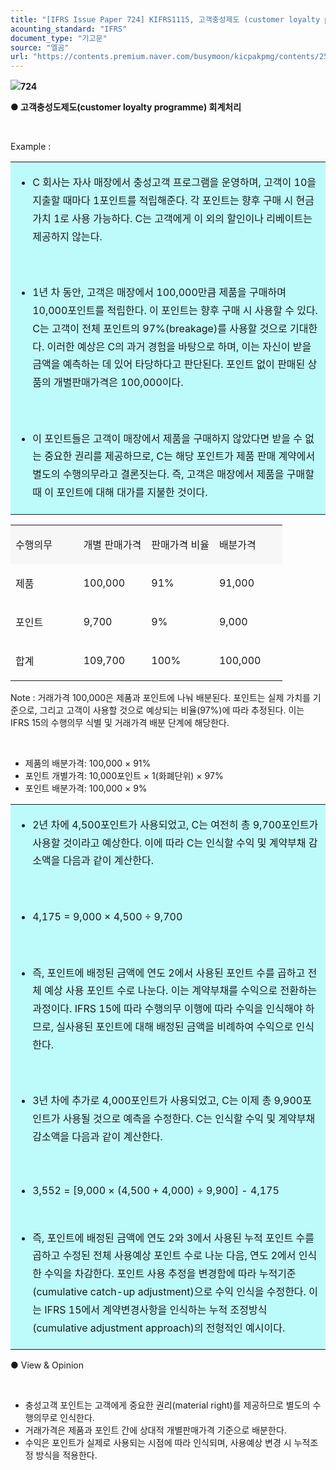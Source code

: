 ```yaml
---
title: "[IFRS Issue Paper 724] KIFRS1115, 고객충성제도 (customer loyalty programme) 회계처리"
acounting_standard: "IFRS"
document_type: "기고문"
source: "엘곰"
url: "https://contents.premium.naver.com/busymoon/kicpakpmg/contents/250520203934685zo"
---
```

![](https://n2.news.naver.com/l.gif?type=content)**724**

**● 고객충성도제도(customer loyalty programme) 회계처리**

**​**

Example :

<table style=""><tbody><tr><td colspan="3" rowspan="1" style="width: 100.0%; height: 77.0px;  background-color: #bdfbfa;"><div><ul><li><p style="line-height:1.8;"><span style="">C 회사는 자사 매장에서 충성고객 프로그램을 운영하며, 고객이 10을 지출할 때마다 1포인트를 적립해준다. 각 포인트는 향후 구매 시 현금가치 1로 사용 가능하다. C는 고객에게 이 외의 할인이나 리베이트는 제공하지 않는다.</span></p></li></ul><p style="line-height:1.8;"><span style="">​</span></p><ul><li><p style="line-height:1.8;"><span style="">1년 차 동안, 고객은 매장에서 100,000만큼 제품을 구매하며 10,000포인트를 적립한다. 이 포인트는 향후 구매 시 사용할 수 있다. C는 고객이 전체 포인트의 97%(breakage)를 사용할 것으로 기대한다. 이러한 예상은 C의 과거 경험을 바탕으로 하며, 이는 자신이 받을 금액을 예측하는 데 있어 타당하다고 판단된다. 포인트 없이 판매된 상품의 개별판매가격은 100,000이다.</span></p></li></ul><p style="line-height:1.8;"><span style="">​</span></p><ul><li><p style="line-height:1.8;"><span style="">이 포인트들은 고객이 매장에서 제품을 구매하지 않았다면 받을 수 없는 중요한 권리를 제공하므로, C는 해당 포인트가 제품 판매 계약에서 별도의 수행의무라고 결론짓는다. 즉, 고객은 매장에서 제품을 구매할 때 이 포인트에 대해 대가를 지불한 것이다.</span></p></li></ul></div></td></tr></tbody></table>

<table style=""><tbody><tr><td colspan="1" rowspan="1" style="width: 25.0%; height: 40.0px;  background-color: #f7f7f7;"><div><p style=""><span style="">수행의무</span></p></div></td><td colspan="1" rowspan="1" style="width: 25.0%; height: 40.0px;  background-color: #f7f7f7;"><div><p style=""><span style="">개별 판매가격</span></p></div></td><td colspan="1" rowspan="1" style="width: 25.0%; height: 40.0px;  background-color: #f7f7f7;"><div><p style=""><span style="">판매가격 비율</span></p></div></td><td colspan="1" rowspan="1" style="width: 25.0%; height: 40.0px;  background-color: #f7f7f7;"><div><p style=""><span style="">배분가격</span></p></div></td></tr><tr><td colspan="1" rowspan="1" style="width: 25.0%; height: 40.0px;  "><div><p style=""><span style="">제품</span></p></div></td><td colspan="1" rowspan="1" style="width: 25.0%; height: 40.0px;  "><div><p style=""><span style="">100,000</span></p></div></td><td colspan="1" rowspan="1" style="width: 25.0%; height: 40.0px;  "><div><p style=""><span style="">91%</span></p></div></td><td colspan="1" rowspan="1" style="width: 25.0%; height: 40.0px;  "><div><p style=""><span style="">91,000</span></p></div></td></tr><tr><td colspan="1" rowspan="1" style="width: 25.0%; height: 40.0px;  "><div><p style=""><span style="">포인트</span></p></div></td><td colspan="1" rowspan="1" style="width: 25.0%; height: 40.0px;  "><div><p style=""><span style="">9,700</span></p></div></td><td colspan="1" rowspan="1" style="width: 25.0%; height: 40.0px;  "><div><p style=""><span style="">9%</span></p></div></td><td colspan="1" rowspan="1" style="width: 25.0%; height: 40.0px;  "><div><p style=""><span style="">9,000</span></p></div></td></tr><tr><td colspan="1" rowspan="1" style="width: 25.0%; height: 40.0px;  "><div><p style=""><span style="">합계</span></p></div></td><td colspan="1" rowspan="1" style="width: 25.0%; height: 40.0px;  "><div><p style=""><span style="">109,700</span></p></div></td><td colspan="1" rowspan="1" style="width: 25.0%; height: 40.0px;  "><div><p style=""><span style="">100%</span></p></div></td><td colspan="1" rowspan="1" style="width: 25.0%; height: 40.0px;  "><div><p style=""><span style="">100,000</span></p></div></td></tr></tbody></table>

Note : 거래가격 100,000은 제품과 포인트에 나눠 배분된다. 포인트는 실제 가치를 기준으로, 그리고 고객이 사용할 것으로 예상되는 비율(97%)에 따라 추정된다. 이는 IFRS 15의 수행의무 식별 및 거래가격 배분 단계에 해당한다.

​

- 제품의 배분가격: 100,000 × 91%
- 포인트 개별가격: 10,000포인트 × 1(화폐단위) × 97%
- 포인트 배분가격: 100,000 × 9%

<table style=""><tbody><tr><td colspan="3" rowspan="1" style="width: 100.0%; height: 77.0px;  background-color: #bdfbfa;"><div><ul><li><p style="line-height:1.8;"><span style="">2년 차에 4,500포인트가 사용되었고, C는 여전히 총 9,700포인트가 사용할 것이라고 예상한다. 이에 따라 C는 인식할 수익 및 계약부채 감소액을 다음과 같이 계산한다.</span></p></li></ul><p style="line-height:1.8;"><span style="">​</span></p><ul><li><p style="line-height:1.8;"><span style="">4,175 = 9,000 × 4,500 ÷ 9,700</span></p></li></ul><p style="line-height:1.8;"><span style="">​</span></p><ul><li><p style="line-height:1.8;"><span style="">즉, 포인트에 배정된 금액에 연도 2에서 사용된 포인트 수를 곱하고 전체 예상 사용 포인트 수로 나눈다. 이는 계약부채를 수익으로 전환하는 과정이다. IFRS 15에 따라 수행의무 이행에 따라 수익을 인식해야 하므로, 실사용된 포인트에 대해 배정된 금액을 비례하여 수익으로 인식한다.</span></p></li></ul><p style="line-height:1.8;"><span style="">​</span></p><ul><li><p style="line-height:1.8;"><span style="">3년 차에 추가로 4,000포인트가 사용되었고, C는 이제 총 9,900포인트가 사용될 것으로 예측을 수정한다. C는 인식할 수익 및 계약부채 감소액을 다음과 같이 계산한다.</span></p></li></ul><p style="line-height:1.8;"><span style="">​</span></p><ul><li><p style=""><span style="">3,552 = [9,000 × (4,500 + 4,000) ÷ 9,900] - 4,175</span></p></li></ul><p style=""><span style="">​</span></p><ul><li><p style="line-height:1.8;"><span style="">즉, 포인트에 배정된 금액에 연도 2와 3에서 사용된 누적 포인트 수를 곱하고 수정된 전체 사용예상 포인트 수로 나눈 다음, 연도 2에서 인식한 수익을 차감한다. 포인트 사용 추정을 변경함에 따라 누적기준(cumulative catch-up adjustment)으로 수익 인식을 수정한다. 이는 IFRS 15에서 계약변경사항을 인식하는 누적 조정방식(cumulative adjustment approach)의 전형적인 예시이다.</span></p></li></ul></div></td></tr></tbody></table>

● View & Opinion

​

- 충성고객 포인트는 고객에게 중요한 권리(material right)를 제공하므로 별도의 수행의무로 인식한다.
- 거래가격은 제품과 포인트 간에 상대적 개별판매가격 기준으로 배분한다.
- 수익은 포인트가 실제로 사용되는 시점에 따라 인식되며, 사용예상 변경 시 누적조정 방식을 적용한다.